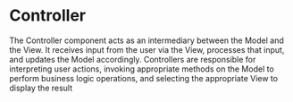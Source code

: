 # Controller
The Controller component acts as an intermediary between the Model and the View. It receives input from the user via the View, processes that input, and updates the Model accordingly. Controllers are responsible for interpreting user actions, invoking appropriate methods on the Model to perform business logic operations, and selecting the appropriate View to display the result